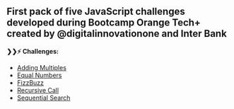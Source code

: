 ## First pack of five JavaScript challenges developed during Bootcamp Orange Tech+ created by @digitalinnovationone and Inter Bank

<strong>❯❯:zap: Challenges:</strong>

- <a href="https://github.com/vitorg5x/js-challenges-01/tree/main/Adding%20Multiples">Adding Multiples</a>&nbsp;
- <a href="https://github.com/vitorg5x/js-challenges-01/tree/main/Equal%20Numbers">Equal Numbers</a>&nbsp;
- <a href="https://github.com/vitorg5x/js-challenges-01/tree/main/FizzBuzz">FizzBuzz</a>&nbsp;
- <a href="https://github.com/vitorg5x/js-challenges-01/tree/main/Recursive%20Call">Recursive Call</a>&nbsp;
- <a href="https://github.com/vitorg5x/js-challenges-01/tree/main/Sequential%20Search">Sequential Search</a>&nbsp;

